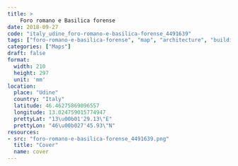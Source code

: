 ```yaml
---
title: > 
    Foro romano e Basilica forense
date: 2018-09-27
code: "italy_udine_foro-romano-e-basilica-forense_4491639"
tags: ["foro-romano-e-basilica-forense", "map", "architecture", "buildings", "Udine", "Italy"]
categories: ["Maps"]
draft: false
format:
  width: 210
  height: 297
  unit: 'mm'
location:
  place: "Udine"
  country: "Italy"
  latitude: 46.46275869096557
  longitude: 13.024759015774947
  prettyLat: "13\u00b01'29.13\"E"
  prettyLon: "46\u00b027'45.93\"N"
resources:
- src: "foro-romano-e-basilica-forense_4491639.png"
  title: "Cover"
  name: cover
---
```


